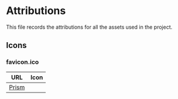 # Attributions

This file records the attributions for all the assets used in the project.

## Icons

### favicon.ico

| URL                                                       | Icon |
| --------------------------------------------------------- | ---- |
| [Prism](https://www.flaticon.com/free-icon/prism_3430326) |      |
